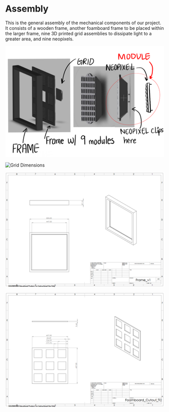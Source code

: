 # Assembly

This is the general assembly of the mechanical components of our project. It consists of a wooden frame, another foamboard frame to be placed within the larger frame, nine 3D printed grid assemblies to dissipate light to a greater area, and nine neopixels. 

![Assembly](https://github.com/jnbli/EE-Emerge-2020-SnapLights/blob/master/mechanical/Assembly.png)

![Grid Dimensions](https://github.com/jnbli/EE-Emerge-2020-SnapLights/blob/master/mechanical/Grid/Dimensions%20-%20Grid_v.PNG)

![Frame Dimensions](https://github.com/jnbli/EE-Emerge-2020-SnapLights/blob/master/mechanical/Frame/Dimensions%20-%20Frame_v1.PNG)

![Foamboard Dimensions](https://github.com/jnbli/EE-Emerge-2020-SnapLights/blob/master/mechanical/Foamboard%20Cutout/Dimensions%20-%20Foamboard_Cutout_v2.PNG)
